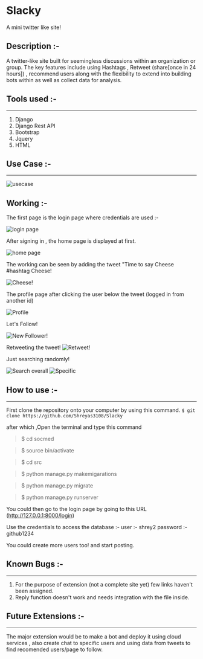 # Slacky
A mini twitter like site! 

Description :- 
---
A twitter-like site built for seemingless discussions within an organization or group. The key features include using Hashtags , Retweet (share[once in 24 hours]) , recommend users along with the flexibility to extend into building bots within as well as collect data for analysis. 

## Tools used :- 
---
1. Django 
2. Django Rest API 
3. Bootstrap 
4. Jquery 
5. HTML 

## Use Case :- 
---
![usecase](https://github.com/Shreyas3108/Slacky/blob/master/usecase.png)


## Working :- 
The first page is the login page where credentials are used :- 

![login page](https://github.com/Shreyas3108/Slacky/blob/master/output/login.png)

After signing in , the home page is displayed at first. 

![home page](https://github.com/Shreyas3108/Slacky/blob/master/output/home.png)

The working can be seen by adding the tweet "Time to say Cheese #hashtag Cheese!

![Cheese!](https://github.com/Shreyas3108/Slacky/blob/master/output/homewithtweet.png)

The profile page after clicking the user below the tweet (logged in from another id) 

![Profile](https://github.com/Shreyas3108/Slacky/blob/master/output/profilepage.png)

Let's Follow! 

![New Follower!](https://github.com/Shreyas3108/Slacky/blob/master/output/followadd.png)

Retweeting the tweet! 
![Retweet!](https://github.com/Shreyas3108/Slacky/blob/master/output/retweetresult.png)

Just searching randomly! 

![Search overall](https://github.com/Shreyas3108/Slacky/blob/master/output/searchoverall.png)
![Specific](https://github.com/Shreyas3108/Slacky/blob/master/output/searchtweet.png)


## How to use :- 
---
First clone the repository onto your computer by using this command. 
   ```$ git clone https://github.com/Shreyas3108/Slacky```


after which ,Open the terminal and type this command 
>$ cd socmed

>$ source bin/activate

>$ cd src

>$ python manage.py makemigarations 

>$ python manage.py migrate

>$   python manage.py runserver
       
You could then go to the login page by going to this URL
(http://127.0.0.1:8000/login)

Use the credentials to access the database :- 
user :- shrey2 
password :- github1234 

You could create more users too! and start posting. 

## Known Bugs :- 
---
1. For the purpose of extension (not a complete site yet) few links haven't been assigned. 
2. Reply function doesn't work and needs integration with the file inside. 

## Future Extensions :- 
----

The major extension would be to make a bot and deploy it using cloud services , also create chat to specific users and using data from tweets to find recomended users/page to follow.   


  
   

